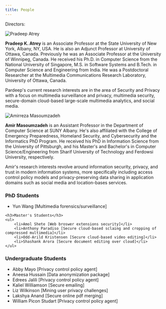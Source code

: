 ```yaml
---
title: People
---
```

Directors:
		<div class="row">
			<div class="col-xs-3">
				<img class="img-thumbnail img-responsive" src="./images/pkatrey.jpg" alt="Pradeep Atrey"/>
			</div>
			<div class="col-xs-9">
				<p>
					<b>Pradeep K. Atrey</b> is an Associate Professor at the State University of New York, Albany, NY, USA. He is also an Adjunct Professor at University of Ottawa, Canada. Previously he was an Associate Professor at the University of Winnipeg, Canada. He received his Ph.D. in Computer Science from the National University of Singapore, M.S. in Software Systems and B.Tech. in Computer Science and Engineering from India. He was a Postdoctoral Researcher at the Multimedia Communications Research Laboratory, University of Ottawa, Canada.
				</p>
				<p>
					Pardeep's current research interests are in the area of Security and Privacy with a focus on multimedia surveillance and privacy, multimedia security, secure-domain cloud-based large-scale multimedia analytics, and social media.
				</p>
			</div>
		</div>
		<div class="row">
			<div class="col-xs-3">
				<img class="img-thumbnail img-responsive" src="./images/amasoumzadeh.jpg" alt="Amirreza Masoumzadeh"/>
			</div>
			<div class="col-xs-9">
				<p>
					<b>Amir Masoumzadeh</b> is an Assistant Professor in the Department of Computer Science at SUNY Albany.
					He's also affiliated with the College of Emergency Preparedness, Homeland Security, and Cybersecurity and the Informatics PhD Program.
					He received his PhD in Information Science from the University of Pittsburgh, and his Master's and Bachelor's in Computer Science/Engineering from Sharif University of Technology and Ferdowsi University, respectively.
				</p>
				<p>
					Amir's research interests revolve around information security, privacy, and trust in modern information systems, more specifically including access control policy models and privacy-preserving data sharing in application domains such as social media and location-bases services.
				</p>
			</div>
		</div>
<div>
		<h3>PhD Students</h3>
	<ul>
		<li>Yun Wang [Multimedia forensics/surveillance]</li>
	</ul>

	<h3>Master's Students</h3>
	<ul>
		<li>Amol Shete [Web broswer extensions security]</li>
		<li>Anthony Paradiso [Secure cloud-based sclaing and cropping of compressed multimedia]</li>
		<li>Odd-Arild Kristensen [Secure cloud-based video editing]</li>
		<li>Shashank Arora [Secure document editing over cloud]</li>
	</ul>
</div>
<div>
	<h3>Undergraduate Students</h3>
	<ul>
		<li>Abby Mayo [Privacy control policy agent]</li>
		<li>Aneesa Hussain [Data anonymization package]</li>
		<li>Edrees Jalili [Privacy control policy agent]</li>
		<li>Kaliel Williamson [Secure emailing]</li>
		<li>Liz Wilkinson [Mining user privacy challenges]</li>
		<li>Lakshya Anand [Secure online pdf merging]</li>
		<li>William Picon Studart [Privacy control policy agent]</li>
</div>
